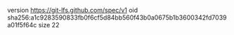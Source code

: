 version https://git-lfs.github.com/spec/v1
oid sha256:a1c9283590833fb0f6cf5d84bb560f43b0a0675b1b3600342fd7039a01f5f64c
size 22
